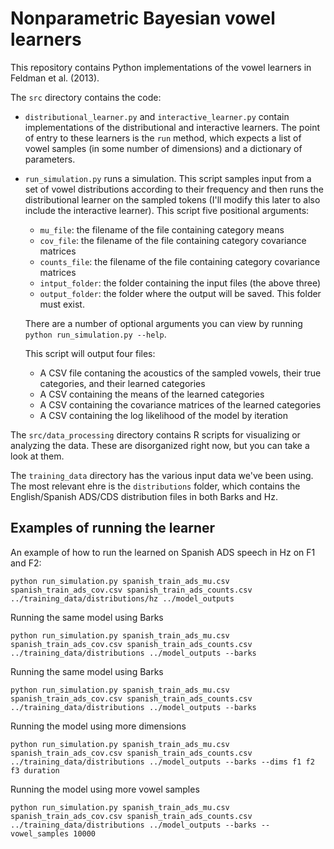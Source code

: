 # Nonparametric Bayesian vowel learners

This repository contains Python implementations of the vowel learners in Feldman et al. (2013).

The `src` directory contains the code:
* `distributional_learner.py` and `interactive_learner.py` contain implementations of the distributional and interactive learners. The point of entry to these learners is the `run` method, which expects a list of vowel samples (in some number of dimensions) and a dictionary of parameters.
* `run_simulation.py` runs a simulation. This script samples input from a set of vowel distributions according to their frequency and then runs the distributional learner on the sampled tokens (I'll modify this later to also include the interactive learner). This script five positional arguments:
  * `mu_file`: the filename of the file containing category means
  * `cov_file`: the filename of the file containing category covariance matrices
  * `counts_file`: the filename of the file containing category covariance matrices
  * `intput_folder`: the folder containing the input files (the above three)
  * `output_folder`: the folder where the output will be saved. This folder must exist.

  There are a number of optional arguments you can view by running `python run_simulation.py --help`.
  
  This script will output four files:
    * A CSV file contaning the acoustics of the sampled vowels, their true categories, and their learned categories
    * A CSV containing the means of the learned categories
    * A CSV containing the covariance matrices of the learned categories
    * A CSV containing the log likelihood of the model by iteration

The `src/data_processing` directory contains R scripts for visualizing or analyzing the data. These are disorganized right now, but you can take a look at them.

The `training_data` directory has the various input data we've been using. The most relevant ehre is the `distributions` folder, which contains the English/Spanish ADS/CDS distribution files in both Barks and Hz.

## Examples of running the learner

An example of how to run the learned on Spanish ADS speech in Hz on F1 and F2:

```python run_simulation.py spanish_train_ads_mu.csv spanish_train_ads_cov.csv spanish_train_ads_counts.csv ../training_data/distributions/hz ../model_outputs```

Running the same model using Barks

```python run_simulation.py spanish_train_ads_mu.csv spanish_train_ads_cov.csv spanish_train_ads_counts.csv ../training_data/distributions ../model_outputs --barks```

Running the same model using Barks

```python run_simulation.py spanish_train_ads_mu.csv spanish_train_ads_cov.csv spanish_train_ads_counts.csv ../training_data/distributions ../model_outputs --barks```

Running the model using more dimensions 

```python run_simulation.py spanish_train_ads_mu.csv spanish_train_ads_cov.csv spanish_train_ads_counts.csv ../training_data/distributions ../model_outputs --barks --dims f1 f2 f3 duration```

Running the model using more vowel samples

```python run_simulation.py spanish_train_ads_mu.csv spanish_train_ads_cov.csv spanish_train_ads_counts.csv ../training_data/distributions ../model_outputs --barks --vowel_samples 10000```
